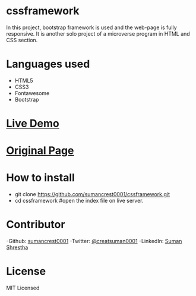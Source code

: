 # cssframework
In this project, bootstrap framework is used and the web-page is fully responsive. It is another solo project of a microverse program in HTML and CSS section.

# Languages used
- HTML5
- CSS3
- Fontawesome
- Bootstrap

# [Live Demo](https://rawcdn.githack.com/sumancrest0001/cssframework/aca5b5784d4fa79a1c3f1a490dd883c25913400f/index.html)

# [Original Page](https://www.newsweek.com/)

# How to install
- git clone https://github.com/sumancrest0001/cssframework.git
- cd cssframework
#open the index file on live server.

# Contributor
-Github: [sumancrest0001](https://github.com/sumancrest0001)
-Twitter: [@creatsuman0001]( https://twitter.com/crestsuman0001)
-LinkedIn: [Suman Shrestha](https://www.linkedin.com/in/suman-shrestha0001)

# License
MIT Licensed
